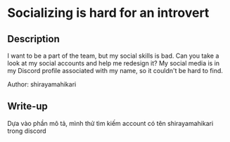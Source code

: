 # Socializing is hard for an introvert
## Description
I want to be a part of the team, but my social skills is bad. Can you take a look at my social accounts and help me redesign it? My social media is in my Discord profile associated with my name, so it couldn't be hard to find.

Author: shirayamahikari

## Write-up
Dựa vào phần mô tả, mình thử tìm kiếm account có tên shirayamahikari trong discord 
